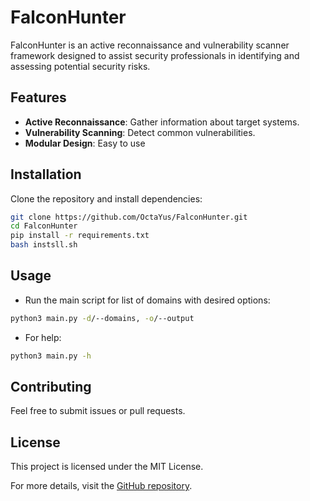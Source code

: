 # FalconHunter

FalconHunter is an active reconnaissance and vulnerability scanner framework designed to assist security professionals in identifying and assessing potential security risks.

## Features

- **Active Reconnaissance**: Gather information about target systems.
- **Vulnerability Scanning**: Detect common vulnerabilities.
- **Modular Design**: Easy to use

## Installation

Clone the repository and install dependencies:

```bash
git clone https://github.com/OctaYus/FalconHunter.git
cd FalconHunter
pip install -r requirements.txt
bash instsll.sh
```

## Usage

- Run the main script for list of domains with desired options:

```bash
python3 main.py -d/--domains, -o/--output
```
- For help: 
```bash
python3 main.py -h 
```


## Contributing

Feel free to submit issues or pull requests.

## License

This project is licensed under the MIT License.

For more details, visit the [GitHub repository](https://github.com/OctaYus/FalconHunter).
